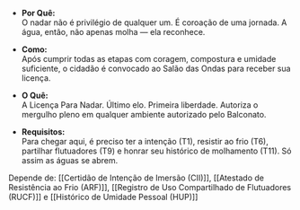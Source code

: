 - **Por Quê:**  
    O nadar não é privilégio de qualquer um. É coroação de uma jornada. A água, então, não apenas molha — ela reconhece.
    
- **Como:**  
    Após cumprir todas as etapas com coragem, compostura e umidade suficiente, o cidadão é convocado ao Salão das Ondas para receber sua licença.
    
- **O Quê:**  
    A Licença Para Nadar. Último elo. Primeira liberdade. Autoriza o mergulho pleno em qualquer ambiente autorizado pelo Balconato.
    
- **Requisitos:**  
    Para chegar aqui, é preciso ter a intenção (T1), resistir ao frio (T6), partilhar flutuadores (T9) e honrar seu histórico de molhamento (T11). Só assim as águas se abrem.

Depende de: [[Certidão de Intenção de Imersão (CII)]], [[Atestado de Resistência ao Frio (ARF)]], [[Registro de Uso Compartilhado de Flutuadores (RUCF)]] e [[Histórico de Umidade Pessoal (HUP)]]